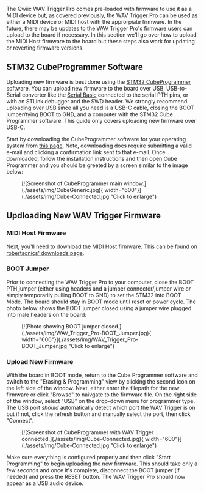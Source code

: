 



The Qwiic WAV Trigger Pro comes pre-loaded with firmware to use it as a MIDI device but, as covered previously, the WAV Trigger Pro can be used as either a MIDI device or MIDI host with the approrpiate firmware. In the future, there may be updates to the WAV Trigger Pro's firmware users can upload to the board if necessary. In this section we'll go over how to upload the MIDI Host firmware to the board but these steps also work for updating or reverting firmware versions.

## STM32 CubeProgrammer Software

Uploading new firmware is best done using the [STM32 CubeProgrammer](https://www.st.com/en/development-tools/stm32cubeprog.html) software. You can upload new firmware to the board over USB, USB-to-Serial converter like the [Serial Basic]() connected to the serial PTH pins, or with an STLink debugger and the SWD header. We strongly recommend uploading over USB since all you need is a USB-C cable, closing the BOOT jumper/tying BOOT to GND, and a computer with the STM32 Cube Programmer software. This guide only covers uploading new firmware over USB-C.

Start by downloading the CubeProgrammer software for your operating system from [this page](https://www.st.com/en/development-tools/stm32cubeprog.html). Note, downloading does require submitting a valid e-mail and clicking a confirmation link sent to that e-mail. Once downloaded, follow the installation instructions and then open Cube Programmer and you should be greeted by a screen similar to the image below:

<figure markdown>
[![Screenshot of CubeProgrammer main window.](./assets/img/CubeGeneric.jpg){ width="600"}](./assets/img/Cube-Connected.jpg "Click to enlarge")
</figure>

## Updloading New WAV Trigger Firmware 

### MIDI Host Firmware 

Next, you'll need to download the MIDI Host firmware. This can be found on [robertsonics' downloads page](https://www.robertsonics.com/downloads/). 

### BOOT Jumper

Prior to connecting the WAV Trigger Pro to your computer, close the BOOT PTH jumper (either using headers and a jumper connector/jumper wire or simply temporarily pulling BOOT to GND) to set the STM32 into BOOT Mode. The board should stay in BOOT mode until reset or power cycle. The photo below shows the BOOT jumper closed using a jumper wire plugged into male headers on the board:

<figure markdown>
[![Photo showing BOOT jumper closed.](./assets/img/WAV_Trigger_Pro-BOOT_Jumper.jpg){ width="600"}](./assets/img/WAV_Trigger_Pro-BOOT_Jumper.jpg "Click to enlarge")
</figure>

### Upload New Firmware

With the board in BOOT mode, return to the Cube Programmer software and switch to the "Erasing & Programming" view by clicking the second icon on the left side of the window. Next, either enter the filepath for the new firmware or click "Browse" to naivgate to the firmware file. On the right side of the window, select "USB" on the drop-down menu for programmer type. The USB port <i>should</i> automatically detect which port the WAV Trigger is on but if not, click the refresh button and manually select the port, then click "Connect".

<figure markdown>
[![Screenshot of CubeProgrammer with WAV Trigger connected.](./assets/img/Cube-Connected.jpg){ width="600"}](./assets/img/Cube-Connected.jpg "Click to enlarge")
</figure>

Make sure everything is configured properly and then click "Start Programming" to begin uploading the new firmware. This should take only a few seconds and once it's complete, disconnect the BOOT jumper (if needed) and press the RESET button. The WAV Trigger Pro should now appear as a USB audio device.